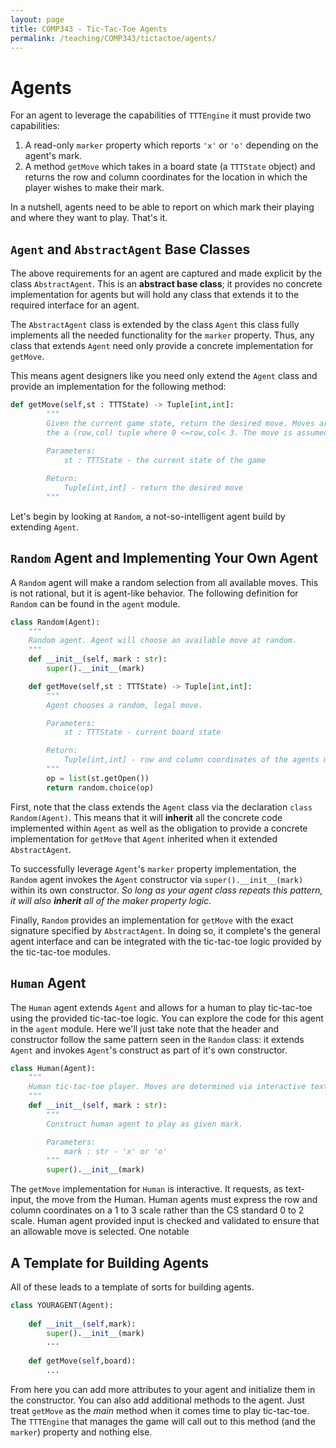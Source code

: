 ```yaml
---
layout: page
title: COMP343 - Tic-Tac-Toe Agents
permalink: /teaching/COMP343/tictactoe/agents/
---
```


# Agents 

For an agent to leverage the capabilities of `TTTEngine` it must provide two capabilities:
1. A read-only `marker` property which reports `'x'` or `'o'` depending on the agent's mark. 
2. A method `getMove` which takes in a board state (a `TTTState` object) and returns the row and column coordinates for the location in which the player wishes to make their mark. 

In a nutshell, agents need to be able to report on which mark their playing and where they want to play. That's it. 

## `Agent` and `AbstractAgent` Base Classes

The above requirements for an agent are captured and made explicit by the class `AbstractAgent`. This is an **abstract base class**; it provides no concrete implementation for agents but will hold any class that extends it to the required interface for an agent. 

The `AbstractAgent` class is extended by the class `Agent` this class fully implements all the needed functionality for the `marker` property. Thus, any class that extends `Agent` need only provide a concrete implementation for `getMove`. 

This means agent designers like you need only extend the `Agent` class and provide an implementation for the following method:

```python
def getMove(self,st : TTTState) -> Tuple[int,int]:
        """
        Given the current game state, return the desired move. Moves are specified by 
        the a (row,col) tuple where 0 <=row,col< 3. The move is assumed to be legal. 

        Parameters:
            st : TTTState - the current state of the game
        
        Return:
            Tuple[int,int] - return the desired move
        """
```

Let's begin by looking at `Random`, a not-so-intelligent agent build by extending `Agent`.

## `Random` Agent and Implementing Your Own Agent

A `Random` agent will make a random selection from all available moves. This is not rational, but it is agent-like behavior. The following definition for  `Random` can be found in the  `agent` module.

```python
class Random(Agent):    
    """
    Random agent. Agent will choose an available move at random.
    """
    def __init__(self, mark : str):
        super().__init__(mark)

    def getMove(self,st : TTTState) -> Tuple[int,int]:
        """
        Agent chooses a random, legal move.

        Parameters: 
            st : TTTState - current board state

        Return:
            Tuple[int,int] - row and column coordinates of the agents move.  
        """
        op = list(st.getOpen())
        return random.choice(op)
```

First, note that the class extends the `Agent` class via the declaration `class Random(Agent)`. This means that it will **inherit** all the concrete code implemented within `Agent` as well as the obligation to provide a concrete implementation for `getMove` that `Agent` inherited when it extended `AbstractAgent`. 

To successfully leverage `Agent`'s `marker` property implementation, the `Random` agent invokes the `Agent` constructor via `super().__init__(mark)` within its own constructor. *So long as your agent class repeats this pattern, it will also **inherit** all of the maker property logic.* 

Finally, `Random` provides an implementation for `getMove` with the exact signature specified by `AbstractAgent`. In doing so, it complete's the general agent interface and can be integrated with the tic-tac-toe logic provided by the tic-tac-toe modules. 

## `Human` Agent

The `Human` agent extends `Agent` and allows for a human to play tic-tac-toe using the provided tic-tac-toe logic. You can explore the code for this agent in the `agent` module. Here we'll just take note that the header and constructor follow the same pattern seen in the `Random` class: it extends `Agent` and invokes `Agent`'s construct as part of it's own constructor. 

```python
class Human(Agent):
    """
    Human tic-tac-toe player. Moves are determined via interactive text input. 
    """ 
    def __init__(self, mark : str):
        """
        Construct human agent to play as given mark.

        Parameters:
            mark : str - 'x' or 'o'
        """
        super().__init__(mark)    
```

The `getMove` implementation for `Human` is interactive. It requests, as text-input, the move from the Human. Human agents must express the row and column coordinates on a 1 to 3 scale rather than the CS standard 0 to 2 scale. Human agent provided input is checked and validated to ensure that an allowable move is selected. One notable 


## A Template for Building Agents

All of these leads to a template of sorts for building agents.  

```python
class YOURAGENT(Agent):
    
    def __init__(self,mark):
        super().__init__(mark)
        ...
    
    def getMove(self,board):
        ...
```

From here you can add more attributes to your agent and initialize them in the constructor. You can also add additional methods to the agent. Just treat `getMove` as the *main* method when it comes time to play tic-tac-toe. The `TTTEngine` that manages the game will call out to this method (and the `marker`) property and nothing else. 